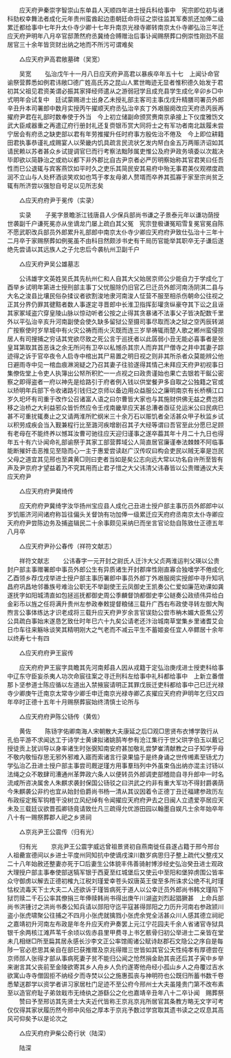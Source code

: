 <!-- { "loadSidebar": true } -->
　　应天府尹秦崇字智崇山东单县人天顺四年进士授兵科给事中　宪宗即位初与诸科劾权幸舞法者成化元年贵州蛮酋起边患朝廷命将征之崇往监其军奏凯还加俸二级累迁都给事中七年升太仆寺少卿十七年升南京光禄寺卿转南京太仆寺卿弘治三年迁应天府尹明年八月卒官邸萧然府丞冀绮合赙赠治后事讣闻赐祭葬口例崇性刚劲不屈居官三十余年皆货财出纳之地而不所污可谓难矣 

　　△应天府尹高君敞墓碑（吴宽） 

　　吴宽 
　　弘治戊午十一月八日应天府尹高君以暴疾卒年五十七　上闻讣命官谕祭营葬悉如例君讳敞□德广姓高氏苏之昆山人累世晦迹无显者惟积德久始发于君初其父祖见君资美谓必振其家择经师遣从之游弱冠学且成充县学生成化辛卯乡□中式明年会试复中　廷试蒙赐进士出身乙未授礼部主客司主事戊戌升精膳司署员外郎辛丑升本司署郎中数月实授丙午擢顺天府丞弘治辛亥丁外艰服阕改应天府丞丙辰再擢府尹君在礼部时数奉使于外当　今上初立储副命颁赏赉南京承接上下仪度雅饬文武大臣咸器重之再遣辽府行册封礼还复赍银币赏大同将士之有军功者南北跋履未尝宁居会有府丞之缺吏部以君有年劳推擢升任时府事方殷佐治不倦及　今上即位耕籍田君执事恭谨礼成赐宴人以荣畿内饥具疏言民流状乞发内帑白金五万两赈济诏如其请民赖以苏者甚众乡试提调官巳而行考察法黜陟属吏惟公及府尹政务填委以次裁决毕即欲以简静治之或劝以都下非外郡比自古尹京者必严厉明察始称其官君笑曰任吾性而巳公退辄与宾客燕饮如平时久之吏乐其简民安其易府中殆无事君美仪观襟度疏润不立山与人处杯酒谈笑欢如也笃于孝友母弟人赘壻而卒养其孤寡于家至宗尚贫乏辄有所济尝以强恕自号足以见所志矣 

　　△应天府府尹于冕传（实录） 

　　实录 
　　子冕字景瞻浙江钱唐县人少保兵部尚书谦之子景泰元年以谦功荫授世袭副千户谦死冕亦从坐谪龙门屡上疏白其父冤　宪宗登极谦冤昭雪复冕官冕自陈不愿武职改兵部员外郎累升礼部郎中南京太仆寺少卿应天府府尹致仕弘治十三年十二月卒于家赐祭葬如例冕虽不由科目然颇涉书史有干局历官能举其职卒无子谦后遂绝先尝请以其远族人之子允忠后今袭杭州卫副千户 

　　△应天府尹吴公雄墓志 

　　公讳雄字文英姓吴氏其先杭州仁和人自其大父始居京师公少能自力于学成化丁酉举乡试明年第进士授刑部主事丁父忧服除仍旧官乙巳迁员外郎河南汤阴淇二县与大名之浚县比壤民俗杂揉议者欲割浚地隶河南浚人怔营不服至相杀伤朝命公往视之正其分界仍罪其徤黠者数人事遂定寻晋郎中长淮卫指挥彭瓘贪纵豪夺其下讼之且诬其家冢域盗穴穿皇陵山脉以惊动听者公按之止得其贪暴诸不法事父子皆决配数千里外以平弘治辛亥升河南副使会使久缺多留狱公至摄司事尽取而决之狱之空丙辰转湖广按察使时岁旱城中有火灾公祷而雨火灭既而连三岁旱祷辄雨楚人歌之郴州蛮侵掠居人有司搜捕之穷诘其党欲尽致之死公言于巡抚者以此孱弱小丑无能必喜事者是张皇耳第取其首恶诛之余无所问有卫卒以私憾杀其宗人而弃其尸僧寺之井中其妻子踪迹得之诉于官卒夜令人启寺中棺出其尸易置之明日视之则非其所杀者众莫能辨公他日避雨寺中见一棺血痕淋涴疑之乃召其妻子往验遂得其情己未拜应天府尹初视事日集僚佐堂上令吏人执簿出公帑所积贮一一点视之曰政贵谨始也果亡去银若干鋋公密察之即得盗者一府以神先是给路引于府者例入钱以供堂餐尹多自取之公独籍之官或以矫明年兵部下令收诸路引钱归之京师以备边用众益服公之廉明南京有长桥横江口岁久圯坏有司重于改作公召诸富人语之曰尔曹皆大家也与其施财供佛无益之费岂若移之治桥之大利益邪众皆忻然应令壬戌南畿旱应天甚总漕者亟征兑运米公曰民病巳甚不可重扰辄奏止之又请两淮所贮纲米三十余万石以赈饥者全活甚众甲子秋监乡试以积劳成疾会当入觐兼程行比至潞河疾增剧召其子大经等谓曰吾官至此分愿巳足顾有老母在不能终养以憾耳汝曹可驰往应天迎归谨事之遂卒葢其年十月二十九日也得年五十有六讣闻命礼部谕祭于其家工部营葬域公人简直居官廉谨奉法棘棘不阿临事能断摧奸击恶推见至隐而心一主于惠爱尝读赵广汉传叹曰构会吏民以贼无辜是岂民父母之道宜其见邢也至龚黄□则曰吏者当如是矣公志向远大常以功名自许所至皆有声及尹京府才望益着乃不究其用而止君子惜之大父讳清父讳春皆以公贵赠通议大夫应天府尹 

　　△应天府府尹冀绮传 

　　应天府府尹冀绮字汝华扬州宝应县人成化己丑进士授户部主事历员外郎郎中以岁饥赈济河间诸府称旨往偏头关督饷有功加俸一级累迁应天府府丞南京太仆寺卿应天府府尹尝陈边务及捕盗辑民二十余事颇见采纳巳而坐言官论劾自陈致仕正德五年八月卒 

　　△应天府尹孙公春传（祥符文献志） 

　　祥符文献志 
　　公讳春字一元开封之尉氏人迁汴大父贞两淮运判父瑛以公贵封户部主事赠署郎中事员外郎公生有异质诸生开封郡庠性刚直寡合独嗜学不倦成化乙酉领乡荐戊戌举进士授户部主事历署郎中事员外郎丁外艰服阕实授郎中寻升知巩昌府巩昌地邻番族号难治公职无不举副使王云凤御史王凯奏公仁爱如廉范劝课如龚遂抚字如阳城清直如包拯巡抚都御史周公季麟督饷都御史李公鐩奏公政绩伟异给白金彩币以旌之任将满升贵州左参政奉敕提督粮储三载升广西右布政使寻转左御大陶煦言公事体练达才识老成将三载升应天府尹岁余言官误劾公尝市柟木媚大臣焦公芳公具疏白事始末遂恳乞致仕时年巳六十九矣公请老还汴治城南草堂集乡里诸耆艾会日巾车往来觞咏谈笑其精明刚大之气老而不减云平生不蓄姬妾任宜人卒鳏居十余年以终寿七十有四 

　　△应天府府尹王宸传 

　　应天府府尹王宸字具瞻其先河南郏县人因从戎籍于定弘治庚戌进士授吏科给事中辽东守臣妄杀夷人功次命宸往案之寻迁刑科左给事中礼科都给事中　上新立番僧那卜坚参道士陈应循以左道出入禁掖宸请明正其罪戊辰迁吏科都给事中己巳迁光禄寺少卿庚午迁南京太常寺少卿壬申迁南京光禄寺卿乙亥擢应天府府尹明年乞归又四年卒时正德十五年十月赐祭葬宸始终清慎士论所与 

　　△应天府府尹陈公钖传（黄佐） 

　　黄佐 
　　陈钖字佑卿南海人宋朝散大夫康延之后□观□思贤布衣博学敦行从孔伯平游不求闻达工于诗学士黄谏拟诸姚鹄岑参有沧江集行于世父珙字伯玉以戴记授徒贡上犹训导以身率诸生时张弼知南安府甚加敬礼尝梦崔清献教之曰子知学乎母不敬内敬恒存思无邪外邪难入寤而索诸言行录果恊于是终身诵之世传缃素至钖尤力学弘治乙丑进士授户部主事尝司厩逆瑾方用事羣珰列中外虽束刍出纳亦混主讨钖以法绳之众不敢肆司漕通州革弊政六条人以便转员外郎调吏部稽勋自寻升郎中一时名流咸所咨决属舍人朱麒求袭封保国公钖驳之曰洪武之约非有重大军功不得封爵袭荫今朱麒袭公非约也宜从始封伯爵尚书杨一清从其议因着令正德丁丑迁福建参政历左布政绥定叛军钩稽干没树立风纪绰有令闻擢应天府府尹去之日闽人立遗爱亭居应天未及三载廷议欲晋孤卿钖竟请致仕凡三疏得允优游田园以翰墨自娱凡士余年始卒年八十有一赐祭葬郡人祀之乡贤祠 

　　△京兆尹王公震传（归有光） 

　　归有光 
　　京兆尹王公震字威远曾祖景贤初自燕南徙任县遂占籍于邢今邢台人祖罍宣德间以乡进士平度州同知抗中使谪戌滦川数岁病思归子整上疏代父整戌又二十八年始赦还整妻亦死于□后妻生公体貌丰伟善骑射博涉经史弘治癸丑进士观政大理授户部主事奉使部送犒军银于西夏至红城堡后又使云中至阳和堡猝虏围公皆率众守御虏以解去正德初榷九江税刘瑾爱幸苍头奴唐英王俊至多所诛求公绝不礼时瑾怙权流毒天下士大夫二人还欲诉于瑾皆病死于道人以公幸迁员外郎尚书韩文瑾陷下狱罚赎二千石公率其僚捐三年俸赎韩尚书得出庚午川湖盗刘烈起猖獗甚　上命兵部尚书洪锺讨之洪尚书奏公知兵请以郧阳守迄平寇甚得郧阳之力历升河南右参政颕川盗小张虎啸聚公往捕之不四月小张虎就擒戮小张虎余党全活甚众川人感其德立祠祀之嘉靖初升河南左布政是年冬升应天府尹奏罢上元江宁花园夫千余人省诸官寺狱具银千余两核江滩芦苇千余顷以佐赤县里甲费寻上书乞骸骨归初公举进士二亲皆在堂未几相继□所至扁其居永感长沙李文正公率馆阁诸公赋诗赵郡石文隐公之序自是每陟一官必悲思其亲自在部巳获推赠及京兆得赠三世皆如其官公天性纯孝有厚德尝在京师郧人张得才部从事病死妻子贫不能归公闻之怆然捐金助其丧还后其子寅中乡举来谢言其父丧前至金陵欲寄其乡人舟乡人负约遂寄他舟经小孤山乡人之舟覆过吉水欲寓山寺寺僧固拒不纳经夕而寺焚以公之施惠孤丧与神明符也公既归所蓄书数千卷悉辇送郡学以资学者讲习家居杜门足迹不至公府今邢州士大夫虽隆贵门第不改布素至以造官府耻子弟敛戢市无绮纨之游繇公之化也嘉靖辛丑年八十二卒讣闻　赐葬祭 
　　赞曰予至邢访其先贤士大夫近代皆称王京兆京兆所居官其条教方略无文字可考仅仅得其家状履历然今邢中风俗之厚本于京兆予数过学宫取其遗书读之之叹息其高风可仰矣予以是论次之 

　　△应天府府尹柴公奇行状（陆深） 

　　陆深 
